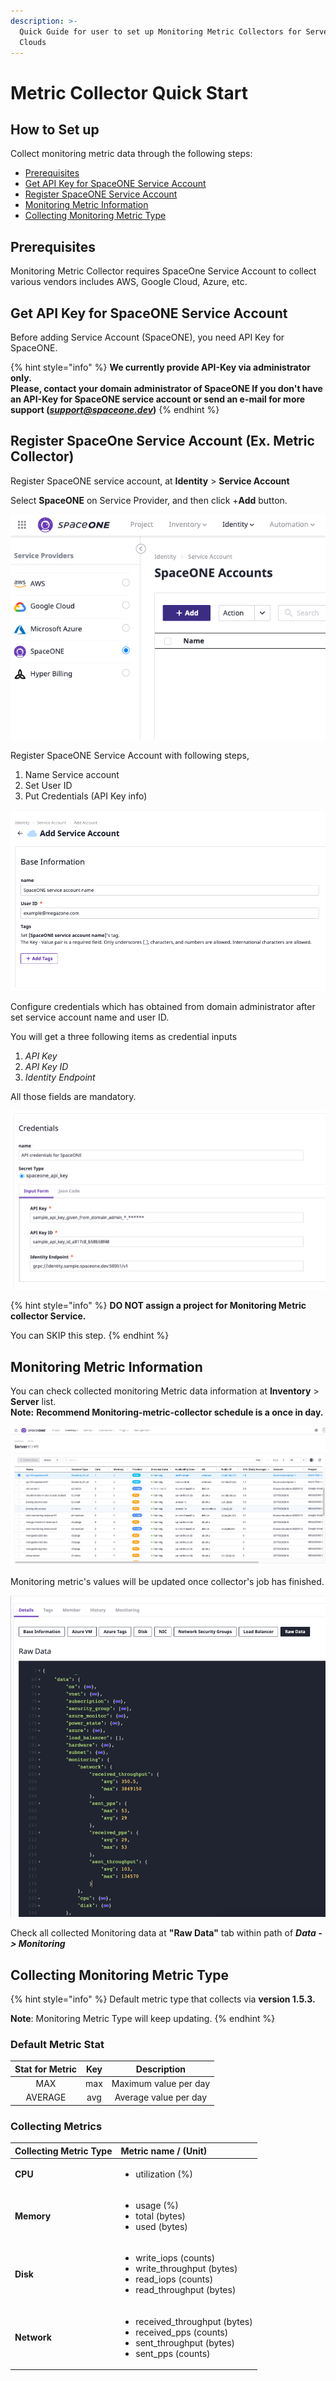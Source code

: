 ```yaml
---
description: >-
  Quick Guide for user to set up Monitoring Metric Collectors for Servers over
  Clouds
---
```


# Metric Collector Quick Start

## How to Set up

Collect monitoring metric data through the following steps:

* [Prerequisites](metric-collector-quick-start.md#prerequisites)
* [Get API Key for SpaceONE Service Account](metric-collector-quick-start.md#get-api-key-for-spaceone-service-account)
* [Register SpaceONE Service Account](metric-collector-quick-start.md#register-spaceone-service-account-ex-metric-collector)
* [Monitoring Metric Information](metric-collector-quick-start.md#monitoring-metric-information) 
* [Collecting Monitoring Metric Type](metric-collector-quick-start.md#collecting-monitoring-metric-type)

## Prerequisites

Monitoring Metric Collector requires SpaceOne Service Account to collect various vendors includes AWS, Google Cloud, Azure, etc.

## Get API Key for SpaceONE Service Account

Before adding Service Account \(SpaceONE\), you need API Key for SpaceONE.

{% hint style="info" %}
**We currently provide API-Key via administrator only.  
Please, contact your domain administrator of SpaceONE If you don't have an API-Key for SpaceONE service account or send an e-mail for more support \(**_**support@spaceone.dev**_**\)**
{% endhint %}

## Register SpaceOne Service Account \(Ex. Metric Collector\)

Register SpaceONE service account, at **Identity** &gt; **Service Account**

Select **SpaceONE** on Service Provider, and then click +**Add** button.

![](../.gitbook/assets/screen-shot-2020-12-30-at-13.16.21.png)

Register SpaceONE Service Account with following steps,

1. Name Service account
2. Set User ID
3. Put Credentials \(API Key info\)

![](../.gitbook/assets/screen-shot-2020-12-30-at-13.27.39.png)

Configure credentials which has obtained from domain administrator after set service account name and user ID.

You will get a three following items as credential inputs

1. _API Key_
2. _API Key ID_
3. _Identity Endpoint_

All those fields are mandatory.

![](../.gitbook/assets/image-81-.png)

{% hint style="info" %}
**DO NOT assign a project for Monitoring Metric collector Service.**

You can SKIP this step.
{% endhint %}

## Monitoring Metric Information

You can check collected monitoring Metric data information at **Inventory** &gt; **Server** list.  
**Note:** **Recommend Monitoring-metric-collector schedule is a once in day.**

![](../.gitbook/assets/screen-shot-2020-12-30-at-13.53.25.png)

Monitoring metric's values will be updated once collector's job has finished.

![](../.gitbook/assets/screen-shot-2020-12-30-at-14.41.37.png)

Check all collected Monitoring data at **"Raw Data"** tab within path of _**Data -&gt; Monitoring**_

## Collecting Monitoring Metric Type

{% hint style="info" %}
Default metric type that collects via **version 1.5.3.**

**Note**: Monitoring Metric Type will keep updating.
{% endhint %}

### Default Metric Stat

| Stat for Metric | Key | Description |
| :---: | :---: | :---: |
| MAX | max | Maximum value per day |
| AVERAGE | avg | Average value per day |

### Collecting Metrics

<table>
  <thead>
    <tr>
      <th style="text-align:left">Collecting Metric Type</th>
      <th style="text-align:left">Metric name / (Unit)</th>
    </tr>
  </thead>
  <tbody>
    <tr>
      <td style="text-align:left"><b>CPU</b>
      </td>
      <td style="text-align:left">
        <ul>
          <li>utilization (%)</li>
        </ul>
      </td>
    </tr>
    <tr>
      <td style="text-align:left"><b>Memory</b>
      </td>
      <td style="text-align:left">
        <ul>
          <li>usage (%)</li>
          <li>total (bytes)</li>
          <li>used (bytes)</li>
        </ul>
      </td>
    </tr>
    <tr>
      <td style="text-align:left"><b>Disk</b>
      </td>
      <td style="text-align:left">
        <ul>
          <li>write_iops (counts)</li>
          <li>write_throughput (bytes)</li>
          <li>read_iops (counts)</li>
          <li>read_throughput (bytes)</li>
        </ul>
      </td>
    </tr>
    <tr>
      <td style="text-align:left"><b>Network</b>
      </td>
      <td style="text-align:left">
        <ul>
          <li>received_throughput (bytes)</li>
          <li>received_pps (counts)</li>
          <li>sent_throughput (bytes)</li>
          <li>sent_pps (counts)</li>
        </ul>
      </td>
    </tr>
  </tbody>
</table>

